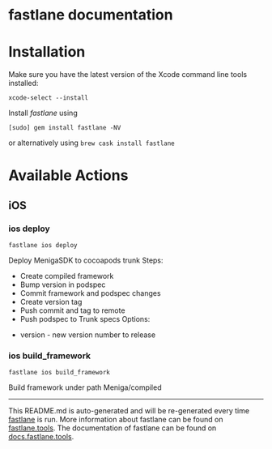 fastlane documentation
================
# Installation

Make sure you have the latest version of the Xcode command line tools installed:

```
xcode-select --install
```

Install _fastlane_ using
```
[sudo] gem install fastlane -NV
```
or alternatively using `brew cask install fastlane`

# Available Actions
## iOS
### ios deploy
```
fastlane ios deploy
```
Deploy MenigaSDK to cocoapods trunk
  Steps:
   * Create compiled framework
   * Bump version in podspec
   * Commit framework and podspec changes
   * Create version tag
   * Push commit and tag to remote
   * Push podspec to Trunk specs
  Options:  
  - version - new version number to release
  
### ios build_framework
```
fastlane ios build_framework
```
Build framework under path Meniga/compiled

----

This README.md is auto-generated and will be re-generated every time [fastlane](https://fastlane.tools) is run.
More information about fastlane can be found on [fastlane.tools](https://fastlane.tools).
The documentation of fastlane can be found on [docs.fastlane.tools](https://docs.fastlane.tools).

